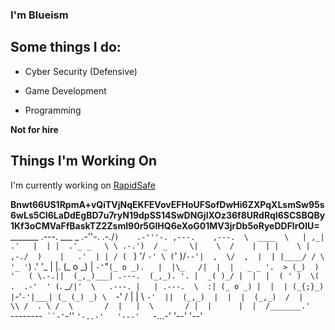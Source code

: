 ### I'm Blueism

## Some things I do:

* Cyber Security (Defensive)

* Game Development

* Programming

**Not for hire**

## Things I'm Working On

I'm currently working on [RapidSafe](https://github.com/Blueism/RapidSafe)


**Bnwt66US1RpmA+vQiTVjNqEKFEVovEFHoUFSofDwHi6ZXPqXLsmSw95s6wLs5CI6LaDdEgBD7u7ryN19dpSS14SwDNGjIXOz36f8URdRqI6SCSBQBy1Kf3oCMVaFfBaskTZ2ZsmI90r5GlHQ6eXoG01MV3jrDb5oRyeDDFlrOlU=**
 _______     .---.      ___    _     .-''-.  .-./`)    .-'''-. ,---.    ,---. 
\  ____  \   | ,_|    .'   |  | |  .'_ _   \ \ .-.')  / _     \|    \  /    | 
| |    \ | ,-./  )    |   .'  | | / ( ` )   '/ `-' \ (`' )/`--'|  ,  \/  ,  | 
| |____/ / \  '_ '`)  .'  '_  | |. (_ o _)  | `-'`"`(_ o _).   |  |\_   /|  | 
|   _ _ '.  > (_)  )  '   ( \.-.||  (_,_)___| .---.  (_,_). '. |  _( )_/ |  | 
|  ( ' )  \(  .  .-'  ' (`. _` /|'  \   .---. |   | .---.  \  :| (_ o _) |  | 
| (_{;}_) | `-'`-'|___| (_ (_) _) \  `-'    / |   | \    `-'  ||  (_,_)  |  | 
|  (_,_)  /  |        \\ /  . \ /  \       /  |   |  \       / |  |      |  | 
/_______.'   `--------` ``-'`-''    `'-..-'   '---'   `-...-'  '--'      '--'
